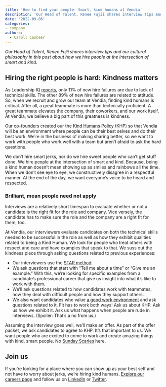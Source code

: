 ```yaml
---
title: 'How to find your people: Smart, kind humans at Vendia'
description: 'Our Head of Talent, Renee Fujii shares interview tips and our cultural philosophy in this post about how we hire people at the intersection of smart and kind.'
date: '2022-09-06'
categories:
- company
authors:
  - Caroll Casbeer
---
```


_Our Head of Talent, Renee Fujii shares interview tips and our cultural philosophy in this post about how we hire people at the intersection of smart and kind._


## Hiring the right people is hard: Kindness matters
As Leadership IQ [reports](https://www.leadershipiq.com/blogs/leadershipiq/35354241-why-new-hires-fail-emotional-intelligence-vs-skills), only 11% of new hire failures are due to lack of technical skills. The other 89% of new hire failures are related to attitude. So, when we recruit and grow our team at Vendia, finding kind humans is critical. After all, a great teammate is more than technically proficient. A great teammate elevates the company, their coworkers, and our work itself. At Vendia, we believe a big part of this greatness is kindness.

Our [co-founders](https://www.vendia.net/blog/meet-vendias-founders) created our the [Kind Humans Policy](https://www.vendia.net/kind-humans) (KHP) so that Vendia will be an environment where people can be their best selves and do their best work. We’re in the business of making sharing better, so we want to work with people who work well with a team but aren’t afraid to ask the hard questions. 

We don’t hire smart jerks, nor do we hire sweet people who can’t get stuff done. We hire people at the intersection of smart and kind. Because, being a kind human doesn’t mean showing up as smiles and rainbows all the time. When we don’t see eye to eye, we constructively disagree in a respectful manner. At the end of the day, we want everyone’s voice to be heard and respected.


### Brilliant, mean people need not apply

Interviews are a relatively short timespan to evaluate whether or not a candidate is the right fit for the role and company. Vice versely, the candidate has to make sure the role and the company are a right fit for them, too.

At Vendia, our interviewers evaluate candidates on both the technical skills needed to be successful in the role as well as how they exhibit qualities related to being a Kind Human. We look for people who treat others with respect and care and have examples that speak to that.  We suss out the kindness piece through asking questions related to previous experiences:



* Our interviewers use the [STAR method](https://www.themuse.com/advice/star-interview-method). 
* We ask questions that start with “Tell me about a time” or “Give me an example.” With this, we’re looking for specific examples from a candidate’s professional career that give us insight into what it’s like to work with them.
* We’ll ask questions related to how candidates work with teammates, how they deal with difficult people and how they support others.
* We also want candidates who value [a good work environment](https://www.vendia.net/blog/6-months-at-vendia) and ask questions related to it. Fit has to work both ways! Ask us about KHP. Ask us how we exhibit it. Ask us what happens when people are rude in interviews. (Spoiler: That’s a no from us.)

Assuming the interview goes well, we’ll make an offer. As part of the offer packet, we ask candidates to agree to KHP. It’s that important to us. We want people who are excited to come to work and create amazing things with kind, smart people. No [Sunday Scaries](https://health.clevelandclinic.org/sunday-scaries/) here.


## Join us

If you’re looking for a place where you can show up as your best self and not have to worry about jerks, we’re hiring kind humans. [Explore our careers page](https://www.vendia.net/careers) and follow us on [LinkedIn](https://www.linkedin.com/company/vendiahq) or [Twitter](https://twitter.com/VendiaHQ). 
